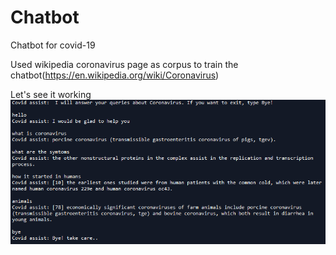# Chatbot
Chatbot for covid-19

Used wikipedia coronavirus page as corpus to train the chatbot(https://en.wikipedia.org/wiki/Coronavirus)

Let's see it working
![](images/chat.PNG)
